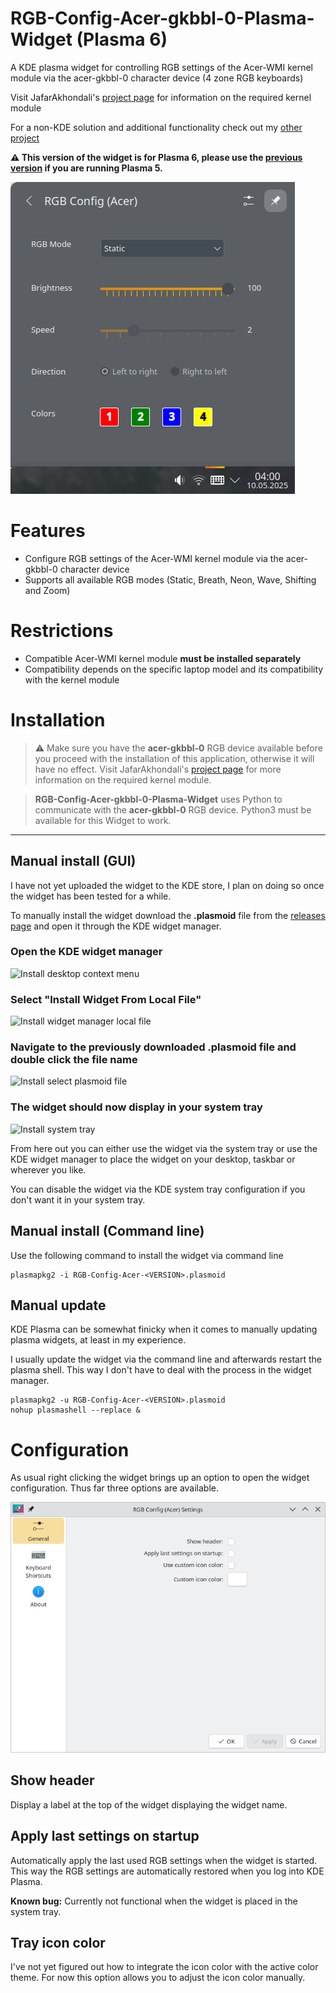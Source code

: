 # RGB-Config-Acer-gkbbl-0-Plasma-Widget (Plasma 6)
A KDE plasma widget for controlling RGB settings of the Acer-WMI kernel module via the acer-gkbbl-0 character device (4 zone RGB keyboards)

Visit JafarAkhondali's [project page](https://github.com/JafarAkhondali/acer-predator-turbo-and-rgb-keyboard-linux-module) for information on the required kernel module

For a non-KDE solution and additional functionality check out my [other project](https://github.com/x211321/RGB-Config-Acer-gkbbl-0/)

**⚠ This version of the widget is for Plasma 6, please use the [previous version](https://github.com/x211321/RGB-Config-Acer-gkbbl-0-Plasma-Widget) if you are running Plasma 5.**


![Main window](./screenshots/plasma_widget_tray.png)

# Features
 * Configure RGB settings of the Acer-WMI kernel module via the acer-gkbbl-0 character device
 * Supports all available RGB modes (Static, Breath, Neon, Wave, Shifting and Zoom)

# Restrictions
 * Compatible Acer-WMI kernel module **must be installed separately**
 * Compatibility depends on the specific laptop model and its compatibility with the kernel module
 
 # Installation
> ⚠ Make sure you have the **acer-gkbbl-0** RGB device available before you proceed with the installation of this application, otherwise it will have no effect. Visit JafarAkhondali's [project page](https://github.com/JafarAkhondali/acer-predator-turbo-and-rgb-keyboard-linux-module) for more information on the required kernel module.

> **RGB-Config-Acer-gkbbl-0-Plasma-Widget** uses Python to communicate with the **acer-gkbbl-0** RGB device. Python3 must be available for this Widget to work.

---

## Manual install (GUI)
I have not yet uploaded the widget to the KDE store, I plan on doing so once the widget has been tested for a while.

To manually install the widget download the **.plasmoid** file from the [releases page](https://github.com/x211321/RGB-Config-Acer-gkbbl-0-Plasma-Widget/releases) and open it through the KDE widget manager. 

### **Open the KDE widget manager**

![Install desktop context menu](./screenshots/install_desktop_context_menu.png)


### **Select "Install Widget From Local File"**

![Install widget manager local file](./screenshots/install_widget_manager_local_file.png)


### **Navigate to the previously downloaded .plasmoid file and double click the file name**

![Install select plasmoid file](./screenshots/install_select_plasmoid_file.png)


### **The widget should now display in your system tray**

![Install system tray](./screenshots/install_sys_tray.png)


From here out you can either use the widget via the system tray or use the KDE widget manager to place the widget on your desktop, taskbar or wherever you like.

You can disable the widget via the KDE system tray configuration if you don't want it in your system tray.


## Manual install (Command line)
Use the following command to install the widget via command line
```
plasmapkg2 -i RGB-Config-Acer-<VERSION>.plasmoid
```

## Manual update
KDE Plasma can be somewhat finicky when it comes to manually updating plasma widgets, at least in my experience. 

I usually update the widget via the command line and afterwards restart the plasma shell. This way I don't have to deal with the process in the widget manager.

```
plasmapkg2 -u RGB-Config-Acer-<VERSION>.plasmoid
nohup plasmashell --replace &
```

# Configuration
As usual right clicking the widget brings up an option to open the widget configuration. Thus far three options are available.

![Config general](./screenshots/config_general.png)

## Show header
Display a label at the top of the widget displaying the widget name.

## Apply last settings on startup
Automatically apply the last used RGB settings when the widget is started. This way the RGB settings are automatically restored when you log into KDE Plasma.

**Known bug:** Currently not functional when the widget is placed in the system tray.

## Tray icon color
I've not yet figured out how to integrate the icon color with the active color theme. For now this option allows you to adjust the icon color manually. 
